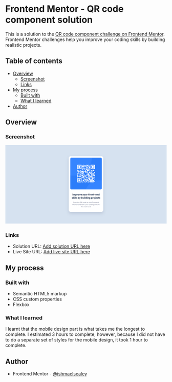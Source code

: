 # Frontend Mentor - QR code component solution

This is a solution to the [QR code component challenge on Frontend Mentor](https://www.frontendmentor.io/challenges/qr-code-component-iux_sIO_H). Frontend Mentor challenges help you improve your coding skills by building realistic projects.

## Table of contents

- [Overview](#overview)
  - [Screenshot](#screenshot)
  - [Links](#links)
- [My process](#my-process)
  - [Built with](#built-with)
  - [What I learned](#what-i-learned)
- [Author](#author)

## Overview

### Screenshot

![qr code solution image](images/qr%20code%20solution.png)

### Links

- Solution URL: [Add solution URL here](https://your-solution-url.com)
- Live Site URL: [Add live site URL here](https://your-live-site-url.com)

## My process

### Built with

- Semantic HTML5 markup
- CSS custom properties
- Flexbox

### What I learned

I learnt that the mobile design part is what takes me the longest to complete. I estimated 3 hours to complete, however, because I did not have to do a separate set of styles for the mobile design, it took 1 hour to complete.

## Author

- Frontend Mentor - [@ishmaelsealey](https://www.frontendmentor.io/profile/ishmaelsealey)
